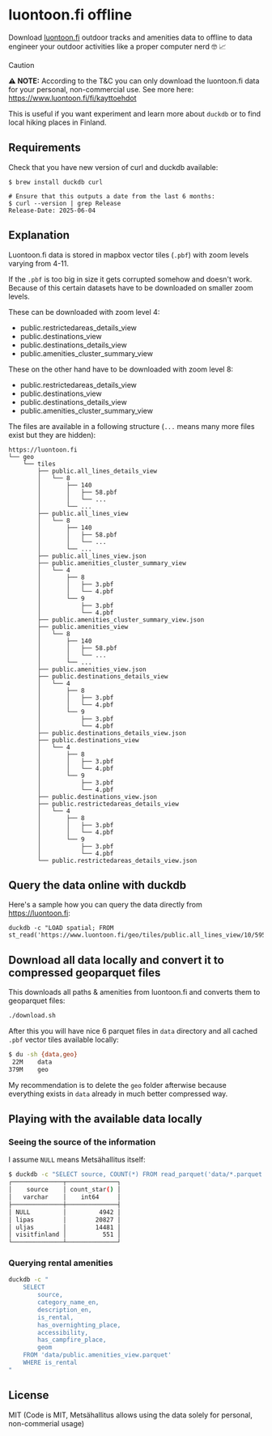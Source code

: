 # luontoon.fi offline
Download [luontoon.fi](https://luontoon.fi) outdoor tracks and amenities data to offline to data engineer your outdoor activities like a proper computer nerd 🤓 📈

> [!CAUTION]
> **⚠️ NOTE:** According to the T&C you can only download the luontoon.fi data for your personal, non-commercial use. See more here: https://www.luontoon.fi/fi/kayttoehdot

This is useful if you want experiment and learn more about `duckdb` or to find local hiking places in Finland.

## Requirements
Check that you have new version of curl and duckdb available:
```
$ brew install duckdb curl

# Ensure that this outputs a date from the last 6 months:
$ curl --version | grep Release
Release-Date: 2025-06-04
```

## Explanation
Luontoon.fi data is stored in mapbox vector tiles (`.pbf`) with zoom levels varying from 4-11.

If the `.pbf` is too big in size it gets corrupted somehow and doesn't work. Because of this certain datasets have to be downloaded on smaller zoom levels.

These can be downloaded with zoom level 4:
* public.restrictedareas_details_view
* public.destinations_view
* public.destinations_details_view
* public.amenities_cluster_summary_view

These on the other hand have to be downloaded with zoom level 8:
* public.restrictedareas_details_view
* public.destinations_view
* public.destinations_details_view
* public.amenities_cluster_summary_view

The files are available in a following structure (`...` means many more files exist but they are hidden):
```
https://luontoon.fi
└── geo
    └── tiles
        ├── public.all_lines_details_view
        │   └── 8
        │       ├── 140
        │       │   ├── 58.pbf
        │       │   └── ...
        │       └── ...
        ├── public.all_lines_view
        │   └── 8
        │       ├── 140
        │       │   ├── 58.pbf
        │       │   └── ...
        │       └── ...
        ├── public.all_lines_view.json
        ├── public.amenities_cluster_summary_view
        │   └── 4
        │       ├── 8
        │       │   ├── 3.pbf
        │       │   └── 4.pbf
        │       └── 9
        │           ├── 3.pbf
        │           └── 4.pbf
        ├── public.amenities_cluster_summary_view.json
        ├── public.amenities_view
        │   └── 8
        │       ├── 140
        │       │   ├── 58.pbf
        │       │   └── ...
        │       └── ...
        ├── public.amenities_view.json
        ├── public.destinations_details_view
        │   └── 4
        │       ├── 8
        │       │   ├── 3.pbf
        │       │   └── 4.pbf
        │       └── 9
        │           ├── 3.pbf
        │           └── 4.pbf
        ├── public.destinations_details_view.json
        ├── public.destinations_view
        │   └── 4
        │       ├── 8
        │       │   ├── 3.pbf
        │       │   └── 4.pbf
        │       └── 9
        │           ├── 3.pbf
        │           └── 4.pbf
        ├── public.destinations_view.json
        ├── public.restrictedareas_details_view
        │   └── 4
        │       ├── 8
        │       │   ├── 3.pbf
        │       │   └── 4.pbf
        │       └── 9
        │           ├── 3.pbf
        │           └── 4.pbf
        └── public.restrictedareas_details_view.json
```

## Query the data online with duckdb
Here's a sample how you can query the data directly from https://luontoon.fi:
```
duckdb -c "LOAD spatial; FROM st_read('https://www.luontoon.fi/geo/tiles/public.all_lines_view/10/595/273.pbf')"
```

## Download all data locally and convert it to compressed geoparquet files

This downloads all paths & amenities from luontoon.fi and converts them to geoparquet files:
```sh
./download.sh
```

After this you will have nice 6 parquet files in `data` directory and all cached `.pbf` vector tiles available locally:

```sh
$ du -sh {data,geo}
 22M	data
379M	geo
```

My recommendation is to delete the `geo` folder afterwise because everything exists in `data` already in much better compressed way.

## Playing with the available data locally
### Seeing the source of the information

I assume `NULL` means Metsähallitus itself:
```sh
$ duckdb -c "SELECT source, COUNT(*) FROM read_parquet('data/*.parquet',union_by_name=True) GROUP BY source"
┌──────────────┬──────────────┐
│    source    │ count_star() │
│   varchar    │    int64     │
├──────────────┼──────────────┤
│ NULL         │         4942 │
│ lipas        │        20827 │
│ uljas        │        14481 │
│ visitfinland │          551 │
└──────────────┴──────────────┘
```

### Querying rental amenities
```sh
duckdb -c "
    SELECT
        source,
        category_name_en,
        description_en,
        is_rental,
        has_overnighting_place,
        accessibility,
        has_campfire_place,
        geom
    FROM 'data/public.amenities_view.parquet'
    WHERE is_rental
"
```

## License
MIT (Code is MIT, Metsähallitus allows using the data solely for personal, non-commerial usage)
